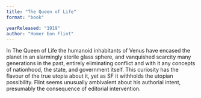 ```yaml
---
title: "The Queen of Life"
format: "book"

yearReleased: "1919"
author: "Homer Eon Flint"
---
```

In The Queen of Life the humanoid inhabitants of Venus have encased the planet in an  alarmingly sterile glass  sphere, and vanquished scarcity many generations in the past, entirely  eliminating conflict and with it any concepts of nationhood, the state, and  government itself. This curiosity has the flavour of the true utopia about it,  yet as SF it withholds the utopian possibility. Flint seems unusually ambivalent  about his authorial intent, presumably the consequence of editorial  intervention.
 